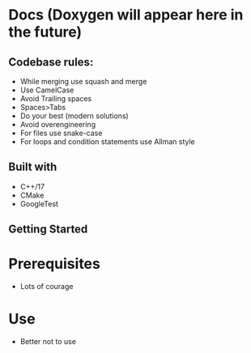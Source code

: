 # Docs (Doxygen will appear here in the future)
## Codebase rules:
- While merging use squash and merge
- Use CamelCase
- Avoid Trailing spaces
- Spaces>Tabs
- Do your best (modern solutions)
- Avoid overengineering
- For files use snake-case
- For loops and condition statements use Allman style

## Built with
- C++/17
- CMake
- GoogleTest

## Getting Started
# Prerequisites
- Lots of courage
# Use
- Better not to use
